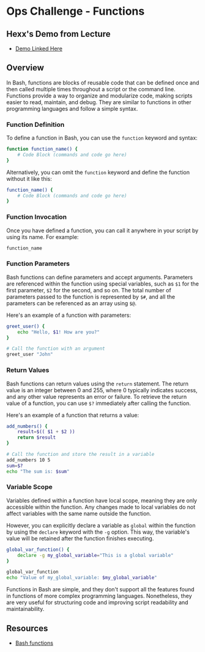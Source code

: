 # Ops Challenge - Functions 

## Hexx's Demo from Lecture
- [Demo Linked Here](https://github.com/HexxKing/ops_201_challenges/blob/main/login_history.sh)

## Overview

In Bash, functions are blocks of reusable code that can be defined once and then called multiple times throughout a script or the command line. Functions provide a way to organize and modularize code, making scripts easier to read, maintain, and debug. They are similar to functions in other programming languages and follow a simple syntax.

### Function Definition
To define a function in Bash, you can use the `function` keyword and syntax:

```bash
function function_name() {
    # Code Block (commands and code go here)
}
```

Alternatively, you can omit the `function` keyword and define the function without it like this:

```bash
function_name() {
    # Code Block (commands and code go here)
}
```

### Function Invocation
Once you have defined a function, you can call it anywhere in your script by using its name. For example:

```bash
function_name
```

### Function Parameters
Bash functions can define parameters and accept arguments. Parameters are referenced within the function using special variables, such as `$1` for the first parameter, `$2` for the second, and so on. The total number of parameters passed to the function is represented by `$#`, and all the parameters can be referenced as an array using `$@`.

Here's an example of a function with parameters:

```bash
greet_user() {
    echo "Hello, $1! How are you?"
}

# Call the function with an argument
greet_user "John"
```

### Return Values
Bash functions can return values using the `return` statement. The return value is an integer between 0 and 255, where 0 typically indicates success, and any other value represents an error or failure. To retrieve the return value of a function, you can use `$?` immediately after calling the function.

Here's an example of a function that returns a value:

```bash
add_numbers() {
    result=$(( $1 + $2 ))
    return $result
}

# Call the function and store the result in a variable
add_numbers 10 5
sum=$?
echo "The sum is: $sum"
```

### Variable Scope
Variables defined within a function have local scope, meaning they are only accessible within the function. Any changes made to local variables do not affect variables with the same name outside the function.

However, you can explicitly declare a variable as `global` within the function by using the `declare` keyword with the `-g` option. This way, the variable's value will be retained after the function finishes executing.

```bash
global_var_function() {
    declare -g my_global_variable="This is a global variable"
}

global_var_function
echo "Value of my_global_variable: $my_global_variable"
```

Functions in Bash are simple, and they don't support all the features found in functions of more complex programming languages. Nonetheless, they are very useful for structuring code and improving script readability and maintainability.

## Resources

- [Bash functions](https://ryanstutorials.net/bash-scripting-tutorial/bash-functions.php)